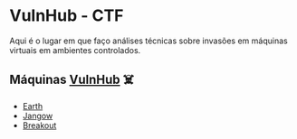 # VulnHub - CTF
Aqui é o lugar em que faço análises técnicas sobre invasões em máquinas virtuais em ambientes controlados. 

## Máquinas [VulnHub](https://www.vulnhub.com/) ☠️

- [Earth](./earth.html)
- [Jangow](./jangow.html)
- [Breakout](./breakout.html)
